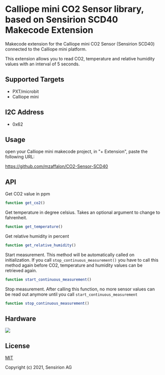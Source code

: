 # Calliope mini CO2 Sensor library, based on Sensirion SCD40 Makecode Extension

Makecode extension for the Calliope mini CO2 Sensor (Sensirion SCD40) connected to the Calliope mini platform.

This extension allows you to read CO2, temperature and relative humidity values with an interval of 5 seconds.

## Supported Targets

* PXT/microbit
* Calliope mini

## I2C Address

* 0x62

## Usage

open your Calliope mini makecode project, in "+ Extension", paste the following URL:

https://github.com/mzaffalon/CO2-Sensor-SCD40


## API

Get CO2 value in ppm
```ts
function get_co2()
```

Get temperature in degree celsius. Takes an optional argument to change to fahrenheit.
```ts
function get_temperature()
```

Get relative humidity in percent
```ts
function get_relative_humidity()
```

Start measurement. This method will be automatically called on initialization.
If you call `stop_continuous_measurement()` you have to call this method again before CO2, temperature and humidity
values can be retrieved again.
```ts
function start_continuous_measurement()
```

Stop measurement. After calling this function, no more sensor values can be read out
anymore until you call `start_continuous_measurement`
```ts
function stop_continuous_measurement()
```

## Hardware

![](icon.png)

## License

[MIT](LICENSE)

Copyright (c) 2021, Sensirion AG
